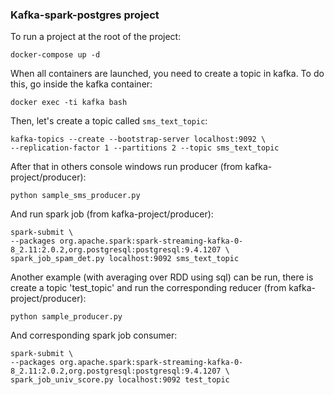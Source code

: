 ### Kafka-spark-postgres project

To run a project at the root of the project:

`docker-compose up -d`

When all containers are launched, you need to create a topic in kafka. To do this, go inside the kafka container:

`docker exec -ti kafka bash`

Then, let's create a topic called `sms_text_topic`:

```
kafka-topics --create --bootstrap-server localhost:9092 \
--replication-factor 1 --partitions 2 --topic sms_text_topic
```

After that in others console windows run producer (from kafka-project/producer):

`python sample_sms_producer.py`

And run spark job (from kafka-project/producer):

```
spark-submit \
--packages org.apache.spark:spark-streaming-kafka-0-8_2.11:2.0.2,org.postgresql:postgresql:9.4.1207 \
spark_job_spam_det.py localhost:9092 sms_text_topic
```


Another example (with averaging over RDD using sql) can be run, there is create a topic 'test_topic' and run the corresponding reducer (from kafka-project/producer):

`python sample_producer.py`

And corresponding spark job consumer:

```
spark-submit \
--packages org.apache.spark:spark-streaming-kafka-0-8_2.11:2.0.2,org.postgresql:postgresql:9.4.1207 \
spark_job_univ_score.py localhost:9092 test_topic
```
